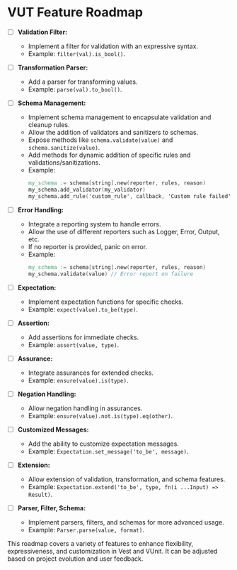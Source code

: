 # VUT Feature Roadmap

- [ ] **Validation Filter:**
  - Implement a filter for validation with an expressive syntax.
  - Example: `filter(val).is_bool()`.

- [ ] **Transformation Parser:**
  - Add a parser for transforming values.
  - Example: `parse(val).to_bool()`.

- [ ] **Schema Management:**
  - Implement schema management to encapsulate validation and cleanup rules.
  - Allow the addition of validators and sanitizers to schemas.
  - Expose methods like `schema.validate(value)` and `schema.sanitize(value)`.
  - Add methods for dynamic addition of specific rules and validations/sanitizations.
  - Example:
    ```v
    my_schema := schema[string].new(reporter, rules, reason)
    my_schema.add_validator(my_validator)
    my_schema.add_rule('custom_rule', callback, 'Custom rule failed')
    ```

- [ ] **Error Handling:**
  - Integrate a reporting system to handle errors.
  - Allow the use of different reporters such as Logger, Error, Output, etc.
  - If no reporter is provided, panic on error.
  - Example:
    ```v
    my_schema := schema[string].new(reporter, rules, reason)
    my_schema.validate(value) // Error report on failure
    ```

- [ ] **Expectation:**
  - Implement expectation functions for specific checks.
  - Example: `expect(value).to_be(type)`.

- [ ] **Assertion:**
  - Add assertions for immediate checks.
  - Example: `assert(value, type)`.

- [ ] **Assurance:**
  - Integrate assurances for extended checks.
  - Example: `ensure(value).is(type)`.

- [ ] **Negation Handling:**
  - Allow negation handling in assurances.
  - Example: `ensure(value).not.is(type).eq(other)`.

- [ ] **Customized Messages:**
  - Add the ability to customize expectation messages.
  - Example: `Expectation.set_message('to_be', message)`.

- [ ] **Extension:**
  - Allow extension of validation, transformation, and schema features.
  - Example: `Expectation.extend('to_be', type, fn(i ...Input) => Result)`.

- [ ] **Parser, Filter, Schema:**
  - Implement parsers, filters, and schemas for more advanced usage.
  - Example: `Parser.parse(value, format)`.

This roadmap covers a variety of features to enhance flexibility, expressiveness, and customization in Vest and VUnit. It can be adjusted based on project evolution and user feedback.
